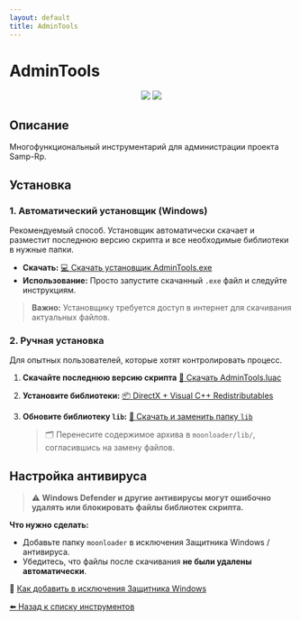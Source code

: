```yaml
---
layout: default
title: AdminTools
---
```


# AdminTools

<p align="center">
  <img src="https://img.shields.io/badge/status-active-brightgreen?style=flat-square">
  <img src="https://img.shields.io/badge/moonloader-supported-blue?style=flat-square">
</p>

## Описание

Многофункциональный инструментарий для администрации проекта Samp-Rp.

## Установка

### 1. Автоматический установщик (Windows)

Рекомендуемый способ. Установщик автоматически скачает и разместит последнюю версию скрипта и все необходимые библиотеки в нужные папки.

- **Скачать:** [💻 Скачать установщик AdminTools.exe](https://github.com/amfeeque/samp.tools/raw/main/AdminTools/AdminTools.exe)
- **Использование:** Просто запустите скачанный `.exe` файл и следуйте инструкциям.

> **Важно:** Установщику требуется доступ в интернет для скачивания актуальных файлов.

### 2. Ручная установка

Для опытных пользователей, которые хотят контролировать процесс.

1. **Скачайте последнюю версию скрипта**
   [🔄 Скачать AdminTools.luac](https://github.com/amfeeque/samp.tools/raw/main/AdminTools/AdminTools.luac)

2. **Установите библиотеки:**
   [📦 DirectX + Visual C++ Redistributables](https://github.com/amfeeque/samp.tools/raw/main/atoolsfiles/dx+vcredist.rar)

3. **Обновите библиотеку `lib`:**
   [📁 Скачать и заменить папку `lib`](https://github.com/amfeeque/samp.tools/raw/main/atoolsfiles/lib.rar)

   > 🗂 Перенесите содержимое архива в `moonloader/lib/`, согласившись на замену файлов.

## Настройка антивируса

> ⚠️ **Windows Defender и другие антивирусы могут ошибочно удалять или блокировать файлы библиотек скрипта.**

**Что нужно сделать:**
- Добавьте папку `moonloader` в исключения Защитника Windows / антивируса.
- Убедитесь, что файлы после скачивания **не были удалены автоматически**.

📖 [Как добавить в исключения Защитника Windows](https://remontka.pro/exclusions-defender-windows-10/)

[⬅️ Назад к списку инструментов](/samp.tools/)
